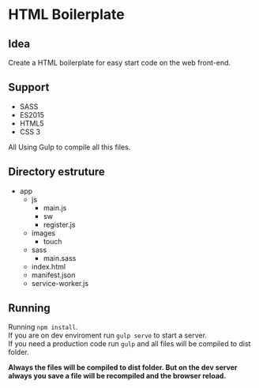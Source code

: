 # HTML Boilerplate

## Idea
Create a HTML boilerplate for easy start code on the web front-end.

## Support
+ SASS
+ ES2015
+ HTML5
+ CSS 3

All Using Gulp to compile all this files.

## Directory estruture
+ app
    + js
        + main.js
        + sw
        + register.js
    + images
        + touch
    + sass
        + main.sass
    + index.html
    + manifest.json
    + service-worker.js

## Running
Running `npm install`.   
If you are on dev enviroment run `gulp serve` to start a server.  
If you need a production code run `gulp` and all files will be compiled to dist folder.

__Always the files will be compiled to dist folder. But on the dev server always you save a file will be recompiled and the browser reload.__
